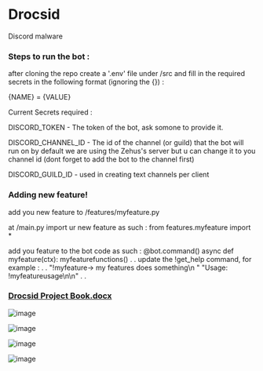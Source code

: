 # Drocsid
Discord malware

### Steps to run the bot :

after cloning the repo create a '.env' file under /src and fill in the required secrets in the following format (ignoring the {}) :

  {NAME} = {VALUE}
  
Current Secrets required : 

  DISCORD_TOKEN - The token of the bot, ask somone to provide it.
  
  DISCORD_CHANNEL_ID - The id of the channel (or guild) that the bot will run on
  by default we are using the Zehus's server but u can change it to you channel id (dont forget to add the bot to the channel first)

  DISCORD_GUILD_ID - used in creating text channels per client

### Adding new feature!

  add you new feature to /features/myfeature.py

  at /main.py import ur new feature as such : from features.myfeature import *

  add you feature to the bot code as such :
    @bot.command()
    async def myfeature(ctx):
        myfeaturefunctions()
        .
        .
  update the !get_help command, for example :
      .
      .
      "!myfeature-> my features does something\n "
                       "Usage: !myfeatureusage\n\n"
      .
      .
      
     
 ### [Drocsid Project Book.docx](https://github.com/Zethu5/Drocsid/files/10299790/Drocsid.Project.Book.docx)



![image](https://user-images.githubusercontent.com/19743731/209463269-47dc5483-74cf-4134-b428-42d0697bfdf1.png)

  
![image](https://user-images.githubusercontent.com/19743731/209463270-b3f3b568-81fd-4197-8fdb-4bc46c291689.png)

    
![image](https://user-images.githubusercontent.com/19743731/209463289-44b20444-1ab5-44f1-8b6a-7b340cb3a9c7.png)


![image](https://user-images.githubusercontent.com/19743731/209463294-ef43a328-5bcb-4028-ab80-e6248c00b897.png)

